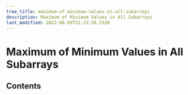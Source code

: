 ```yaml
---
tree_title: maximum-of-minimum-values-in-all-subarrays
description: Maximum of Minimum Values in All Subarrays
last_modified: 2022-06-09T21:23:28.2328
---
```


# Maximum of Minimum Values in All Subarrays

## Contents
